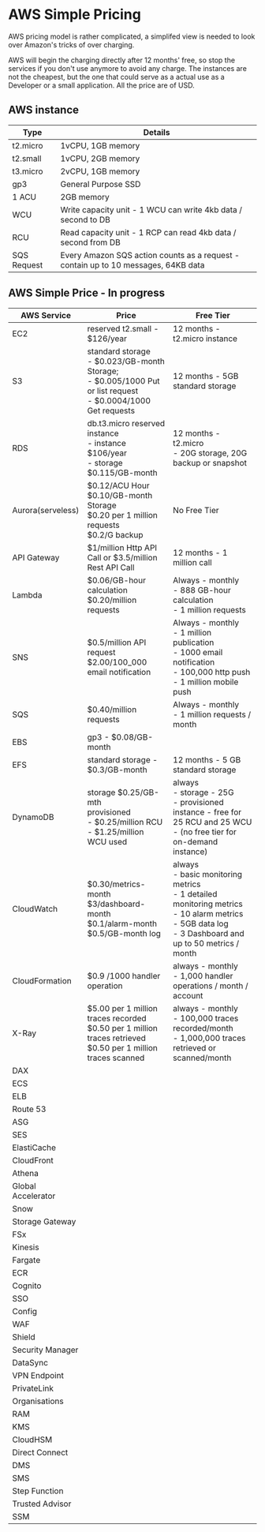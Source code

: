 # AWS Simple Pricing
AWS pricing model is rather complicated, a simplifed view is needed to look over Amazon's tricks of over charging.

AWS will begin the charging directly after 12 months' free, so stop the services if you don't use anymore to avoid any charge.
The instances are not the cheapest, but the one that could serve as a actual use as a Developer or a small application.
All the price are of USD.

## AWS instance

| Type     |  Details     |
| -------- | ------------ |
| t2.micro | 1vCPU, 1GB memory |
| t2.small | 1vCPU, 2GB memory |
| t3.micro | 2vCPU, 1GB memory |
| gp3      | General Purpose SSD |
| 1 ACU    | 2GB memory |
| WCU      | Write capacity unit - 1 WCU can write 4kb data / second to DB | 
| RCU      | Read capacity unit - 1 RCP can read 4kb data / second from DB |
| SQS Request | Every Amazon SQS action counts as a request - contain up to 10 messages, 64KB data |


## AWS Simple Price - In progress

| AWS Service   |  Price       | Free Tier |
| ------------- | ------------ | --------- |
| EC2 | reserved t2.small - $126/year |  12 months - t2.micro instance  |
| S3  | standard storage <br/> - $0.023/GB-month Storage; <br/> - $0.005/1000 Put or list request <br/> - $0.0004/1000 Get requests | 12 months - 5GB standard storage |
| RDS | db.t3.micro reserved instance <br/> - instance $106/year <br/> - storage $0.115/GB-month  | 12 months - t2.micro <br/> - 20G storage, 20G backup or snapshot |
| Aurora(serveless) | $0.12/ACU Hour <br/> $0.10/GB-month Storage <br/> $0.20 per 1 million requests <br/> $0.2/G backup | No Free Tier |
| API Gateway | $1/million Http API Call or $3.5/million Rest API Call | 12 months - 1 million call |
| Lambda | $0.06/GB-hour calculation <br/> $0.20/million requests | Always - monthly <br/> - 888 GB-hour calculation <br> - 1 million requests |
| SNS | $0.5/million API request <br/> $2.00/100_000 email notification | Always - monthly <br/> - 1 million publication <br/> - 1000 email notification <br/> - 100,000 http push <br/> - 1 million mobile push |
| SQS | $0.40/million requests | Always - monthly <br/> - 1 million requests / month |
| EBS | gp3 - $0.08/GB-month | |
| EFS | standard storage - $0.3/GB-month | 12 months - 5 GB standard storage |
| DynamoDB | storage $0.25/GB-mth <br/> provisioned <br/> - $0.25/million RCU <br/> - $1.25/million WCU used | always <br/> - storage - 25G <br/> - provisioned instance - free for  25 RCU and 25 WCU <br/> - (no free tier for on-demand instance) |
| CloudWatch | $0.30/metrics-month <br/> $3/dashboard-month <br/> $0.1/alarm-month <br/> $0.5/GB-month log | always <br/> - basic monitoring metrics <br/> - 1 detailed monitoring metrics <br/> - 10 alarm metrics <br/> - 5GB data log <br/> - 3 Dashboard and up to 50 metrics / month |
| CloudFormation | $0.9 /1000 handler operation | always - monthly <br/> - 1,000 handler operations / month / account |
| X-Ray | $5.00 per 1 million traces recorded <br/> $0.50 per 1 million traces retrieved <br/> $0.50 per 1 million traces scanned | always - monthly <br> -  100,000 traces recorded/month <br/> - 1,000,000 traces retrieved or scanned/month |
| DAX | |
| ECS | |
| ELB | |
| Route 53 |
| ASG | |
| SES | |
| ElastiCache | |
| CloudFront | |
| Athena | |
| Global Accelerator | |
| Snow | |
| Storage Gateway | |
| FSx | |
| Kinesis | |
| Fargate | |
| ECR | |
| Cognito | |
| SSO | |
| Config | |
| WAF | |
| Shield | |
| Security Manager | |
| DataSync | |
| VPN Endpoint | |
| PrivateLink | |
| Organisations | |
| RAM | |
| KMS | |
| CloudHSM | |
| Direct Connect | |
| DMS | |
| SMS | |
| Step Function | |
| Trusted Advisor | |
| SSM | |